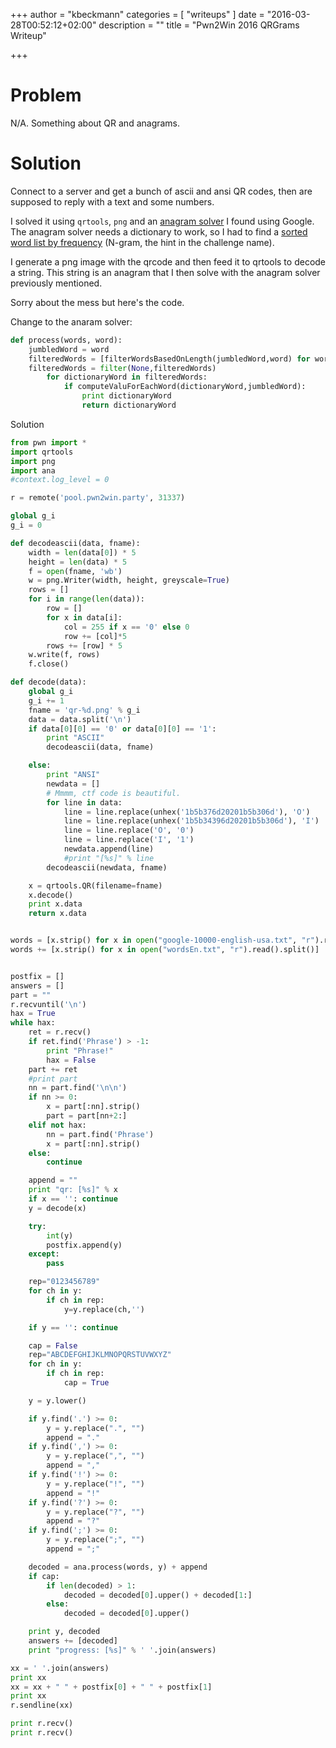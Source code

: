 +++
author = "kbeckmann"
categories = [ "writeups" ]
date = "2016-03-28T00:52:12+02:00"
description = ""
title = "Pwn2Win 2016 QRGrams Writeup"

+++

# Problem

N/A. Something about QR and anagrams.

# Solution

Connect to a server and get a bunch of ascii and ansi QR codes, then are supposed to reply with a text and some numbers.

I solved it using `qrtools`, `png` and an [anagram solver](http://code.runnable.com/UqAsOF0vlLULAAAK/anagram-solver-for-python) I found using Google. The anagram solver needs a dictionary to work, so I had to find a [sorted word list by frequency](https://github.com/first20hours/google-10000-english/blob/master/google-10000-english-usa.txt) (N-gram, the hint in the challenge name).

I generate a png image with the qrcode and then feed it to qrtools to decode a string. This string is an anagram that I then solve with the anagram solver previously mentioned.

Sorry about the mess but here's the code.

Change to the anaram solver:
```python
def process(words, word):
	jumbledWord = word
	filteredWords = [filterWordsBasedOnLength(jumbledWord,word) for word in words]
	filteredWords = filter(None,filteredWords)
        for dictionaryWord in filteredWords:
            if computeValuForEachWord(dictionaryWord,jumbledWord):
                print dictionaryWord
                return dictionaryWord
```

Solution

```python
from pwn import *
import qrtools
import png
import ana
#context.log_level = 0

r = remote('pool.pwn2win.party', 31337)

global g_i
g_i = 0

def decodeascii(data, fname):
    width = len(data[0]) * 5
    height = len(data) * 5
    f = open(fname, 'wb')
    w = png.Writer(width, height, greyscale=True)
    rows = []
    for i in range(len(data)):
        row = []
        for x in data[i]:
            col = 255 if x == '0' else 0
            row += [col]*5
        rows += [row] * 5
    w.write(f, rows)
    f.close()

def decode(data):
    global g_i
    g_i += 1
    fname = 'qr-%d.png' % g_i
    data = data.split('\n')
    if data[0][0] == '0' or data[0][0] == '1':
        print "ASCII"
        decodeascii(data, fname)

    else:
        print "ANSI"
        newdata = []
        # Mmmm, ctf code is beautiful.
        for line in data:
            line = line.replace(unhex('1b5b376d20201b5b306d'), 'O')
            line = line.replace(unhex('1b5b34396d20201b5b306d'), 'I')
            line = line.replace('O', '0')
            line = line.replace('I', '1')
            newdata.append(line)
            #print "[%s]" % line
        decodeascii(newdata, fname)

    x = qrtools.QR(filename=fname)
    x.decode()
    print x.data
    return x.data


words = [x.strip() for x in open("google-10000-english-usa.txt", "r").read().split()]
words += [x.strip() for x in open("wordsEn.txt", "r").read().split()]


postfix = []
answers = []
part = ""
r.recvuntil('\n')
hax = True
while hax:
    ret = r.recv()
    if ret.find('Phrase') > -1:
        print "Phrase!"
        hax = False
    part += ret
    #print part
    nn = part.find('\n\n')
    if nn >= 0:
        x = part[:nn].strip()
        part = part[nn+2:]
    elif not hax:
        nn = part.find('Phrase')
        x = part[:nn].strip()
    else:
        continue

    append = ""
    print "qr: [%s]" % x
    if x == '': continue
    y = decode(x)

    try:
        int(y)
        postfix.append(y)
    except:
        pass

    rep="0123456789"
    for ch in y:
        if ch in rep:
            y=y.replace(ch,'')

    if y == '': continue

    cap = False
    rep="ABCDEFGHIJKLMNOPQRSTUVWXYZ"
    for ch in y:
        if ch in rep:
            cap = True

    y = y.lower()

    if y.find('.') >= 0:
        y = y.replace(".", "")
        append = "."
    if y.find(',') >= 0:
        y = y.replace(",", "")
        append = ","
    if y.find('!') >= 0:
        y = y.replace("!", "")
        append = "!"
    if y.find('?') >= 0:
        y = y.replace("?", "")
        append = "?"
    if y.find(';') >= 0:
        y = y.replace(";", "")
        append = ";"

    decoded = ana.process(words, y) + append
    if cap:
        if len(decoded) > 1:
            decoded = decoded[0].upper() + decoded[1:]
        else:
            decoded = decoded[0].upper()

    print y, decoded
    answers += [decoded]
    print "progress: [%s]" % ' '.join(answers)

xx = ' '.join(answers)
print xx
xx = xx + " " + postfix[0] + " " + postfix[1]
print xx
r.sendline(xx)

print r.recv()
print r.recv()

```

